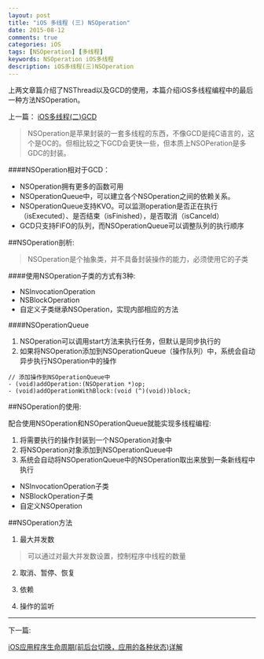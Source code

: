 ```yaml
---
layout: post
title: "iOS 多线程 (三) NSOperation"
date: 2015-08-12
comments: true
categories: iOS
tags: [NSOperation] [多线程]
keywords: NSOperation iOS多线程
description: iOS多线程(三)NSOperation
---
```


上两文章篇介绍了NSThread以及GCD的使用，本篇介绍iOS多线程编程中的最后一种方法NSOperation。

上一篇：
[iOS多线程(二)GCD](/2015-08-10-iOS多线程(二)GCD.md)


> NSOperation是苹果封装的一套多线程的东西，不像GCD是纯C语言的，这个是OC的。但相比较之下GCD会更快一些，但本质上NSOPeration是多GDC的封装。

####NSOperation相对于GCD：
 - NSOperation拥有更多的函数可用
 - NSOperationQueue中，可以建立各个NSOperation之间的依赖关系。
 - NSOperationQueue支持KVO。可以监测operation是否正在执行（isExecuted）、是否结束（isFinished），是否取消（isCanceld）
 - GCD只支持FIFO的队列，而NSOperationQueue可以调整队列的执行顺序

##NSOperation剖析:

> NSOperation是个抽象类，并不具备封装操作的能力，必须使用它的子类

####使用NSOperation子类的方式有3种:
 - NSInvocationOperation
 - NSBlockOperation
 - 自定义子类继承NSOperation，实现内部相应的方法

####NSOperationQueue
 1. NSOperation可以调用start方法来执行任务，但默认是同步执行的
 2. 如果将NSOperation添加到NSOperationQueue（操作队列）中，系统会自动异步执行NSOperation中的操作
 ```
 // 添加操作到NSOperationQueue中
- (void)addOperation:(NSOperation *)op;
- (void)addOperationWithBlock:(void (^)(void))block;
 ```


##NSOperation的使用:

配合使用NSOperation和NSOperationQueue就能实现多线程编程:
 1. 将需要执行的操作封装到一个NSOperation对象中
 2. 将NSOperation对象添加到NSOperationQueue中
 3. 系统会自动将NSOperationQueue中的NSOperation取出来放到一条新线程中执行


 - NSInvocationOperation子类
 - NSBlockOperation子类
 - 自定义NSOperation


##NSOperation方法

 1. 最大并发数

 > 可以通过对最大并发数设置，控制程序中线程的数量

 2. 取消、暂停、恢复

 3. 依赖

 4. 操作的监听

 ***

下一篇:

[iOS应用程序生命周期(前后台切换，应用的各种状态)详解](/2015-08-15-iOS应用程序生命周期(前后台切换，应用的各种状态)详解.md)
